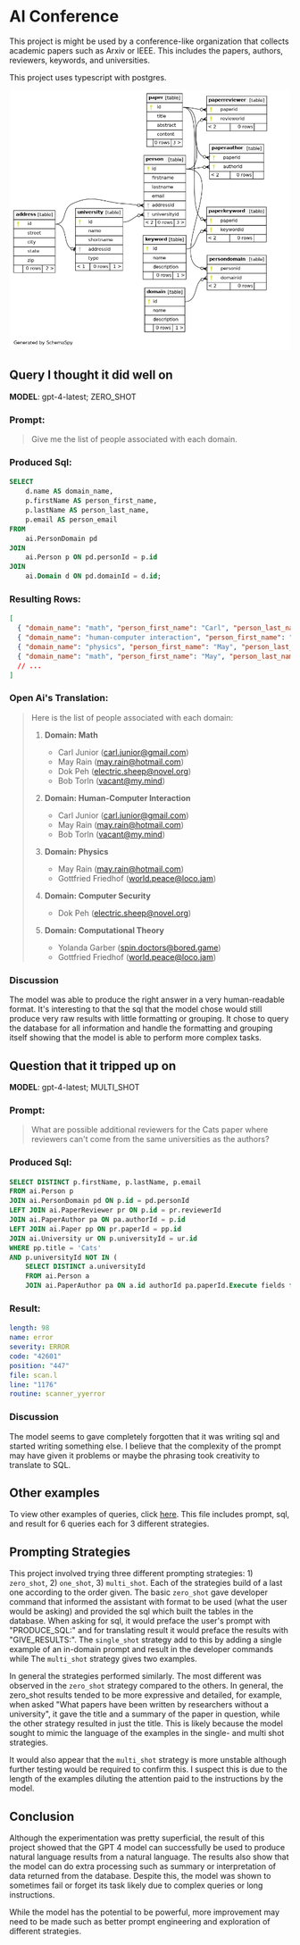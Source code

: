 # AI Conference

This project is might be used by a conference-like organization that collects academic papers such as Arxiv or IEEE. This includes the papers, authors, reviewers, keywords, and universities.

This project uses typescript with postgres.

![Database Schema](schema.png)

## Query I thought it did well on

**MODEL**: gpt-4-latest; ZERO_SHOT

### Prompt: 
>Give me the list of people associated with each domain.

### Produced Sql:
```sql
SELECT 
    d.name AS domain_name,
    p.firstName AS person_first_name,
    p.lastName AS person_last_name,
    p.email AS person_email
FROM 
    ai.PersonDomain pd
JOIN 
    ai.Person p ON pd.personId = p.id
JOIN 
    ai.Domain d ON pd.domainId = d.id;
```
### Resulting Rows:
```json
[
  { "domain_name": "math", "person_first_name": "Carl", "person_last_name": "Junior", "person_email": "carl.junior@gmail.com" },
  { "domain_name": "human-computer interaction", "person_first_name": "Carl", "person_last_name": "Junior", "person_email": "carl.junior@gmail.com" },
  { "domain_name": "physics", "person_first_name": "May", "person_last_name": "Rain", "person_email": "may.rain@hotmail.com"},
  { "domain_name": "math", "person_first_name": "May", "person_last_name": "Rain", "person_email": "may.rain@hotmail.com" },
  // ...
]
```

### Open Ai's Translation:
>Here is the list of people associated with each domain:
>
>1. **Domain: Math**
>    - Carl Junior (carl.junior@gmail.com)
>    - May Rain (may.rain@hotmail.com)
>    - Dok Peh (electric.sheep@novel.org)
>    - Bob Torln (vacant@my.mind)
>
>2. **Domain: Human-Computer Interaction**
>    - Carl Junior (carl.junior@gmail.com)
>    - May Rain (may.rain@hotmail.com)
>    - Bob Torln (vacant@my.mind)
>
>3. **Domain: Physics**
>    - May Rain (may.rain@hotmail.com)
>    - Gottfried Friedhof (world.peace@loco.jam)
>
>4. **Domain: Computer Security**
>    - Dok Peh (electric.sheep@novel.org)
>
>5. **Domain: Computational Theory**
>    - Yolanda Garber (spin.doctors@bored.game)
>    - Gottfried Friedhof (world.peace@loco.jam)
>

### Discussion

The model was able to produce the right answer in a very human-readable format. It's interesting to that the sql that the model chose would still produce very raw results with little formatting or grouping. It chose to query the database for all information and handle the formatting and grouping itself showing that the model is able to perform more complex tasks.

## Question that it tripped up on

**MODEL**: gpt-4-latest; MULTI_SHOT

### Prompt: 
>What are possible additional reviewers for the Cats paper where reviewers can't come from the same universities as the authors?

### Produced Sql:
```sql
SELECT DISTINCT p.firstName, p.lastName, p.email
FROM ai.Person p
JOIN ai.PersonDomain pd ON p.id = pd.personId
LEFT JOIN ai.PaperReviewer pr ON p.id = pr.reviewerId
JOIN ai.PaperAuthor pa ON pa.authorId = p.id
LEFT JOIN ai.Paper pp ON pr.paperId = pp.id
JOIN ai.University ur ON p.universityId = ur.id
WHERE pp.title = 'Cats'
AND p.universityId NOT IN (
    SELECT DISTINCT a.universityId
    FROM ai.Person a
    JOIN ai.PaperAuthor pa ON a.id authorId pa.paperId.Execute fields filter only.
```
### Result:
```yaml
length: 98
name: error
severity: ERROR
code: "42601"
position: "447"
file: scan.l
line: "1176"
routine: scanner_yyerror
```

### Discussion

The model seems to gave completely forgotten that it was writing sql and started writing something else. I believe that the complexity of the prompt may have given it problems or maybe the phrasing took creativity to translate to SQL.

## Other examples

To view other examples of queries, click [here](./cleaned-sample.yaml). This file includes prompt, sql, and result for 6 queries each for 3 different strategies.

## Prompting Strategies

This project involved trying three different prompting strategies: 1) `zero_shot`, 2) `one_shot`, 3) `multi_shot`. Each of the strategies build of a last one according to the order given. The basic `zero_shot` gave developer command that informed the assistant with format to be used (what the user would be asking) and provided the sql which built the tables in the database. When asking for sql, it would preface the user's prompt with "PRODUCE_SQL:" and for translating result it would preface the results with "GIVE_RESULTS:". The `single_shot` strategy add to this by adding a single example of an in-domain prompt and result in the developer commands while The `multi_shot` strategy gives two examples.

In general the strategies performed similarly. The most different was observed in the `zero_shot` strategy compared to the others. In general, the zero_shot results tended to be more expressive and detailed, for example, when asked "What papers have been written by researchers without a university", it gave the title and a summary of the paper in question, while the other strategy resulted in just the title. This is likely because the model sought to mimic the language of the examples in the single- and multi shot strategies.

It would also appear that the `multi_shot` strategy is more unstable although further testing would be required to confirm this. I suspect this is due to the length of the examples diluting the attention paid to the instructions by the model. 

## Conclusion

Although the experimentation was pretty superficial, the result of this project showed that the GPT 4 model can successfully be used to produce natural language results from a natural language. The results also show that the model can do extra processing such as summary or interpretation of data returned from the database. Despite this, the model was shown to sometimes fail or forget its task likely due to complex queries or long instructions. 

While the model has the potential to be powerful, more improvement may need to be made such as better prompt engineering and exploration of different strategies.